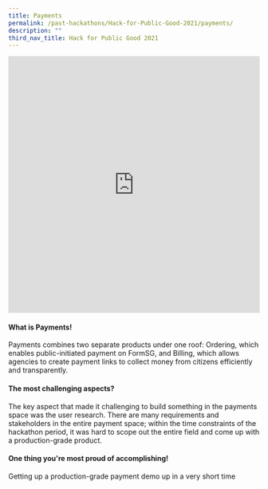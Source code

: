 ```yaml
---
title: Payments
permalink: /past-hackathons/Hack-for-Public-Good-2021/payments/
description: ""
third_nav_title: Hack for Public Good 2021
---
```

<iframe allowfullscreen="true" height="515" width="100%" frameborder="0" src="https://docs.google.com/presentation/d/e/2PACX-1vQdq4FzAg3Y1Jhd85q9wwdnBzmuJZLprFKqXQlrx4U5maQOKFNhhZjEdaPlJaj6iMmY8qDCzvjLSMba/embed?start=false&amp;loop=false&amp;delayms=3000"></iframe>

#### What is Payments!
Payments combines two separate products under one roof: Ordering, which enables public-initiated payment on FormSG, and Billing, which allows agencies to create payment links to collect money from citizens efficiently and transparently. 

#### The most challenging aspects?

The key aspect that made it challenging to build something in the payments space was the user research. There are many requirements and stakeholders in the entire payment space; within the time constraints of the hackathon period, it was hard to scope out the entire field and come up with a production-grade product.

#### One thing you're most proud of accomplishing!
Getting up a production-grade payment demo up in a very short time